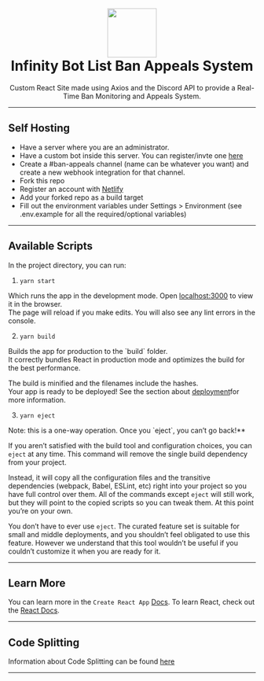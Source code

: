 <h1 align='center'>
  <img src="https://cdn.infinitybots.xyz/images/png/Infinity5.png" height='100px' width='100px' />
  <br> 
  Infinity Bot List Ban Appeals System </h1>
<p align="center">
 Custom React Site made using Axios and the Discord API to provide a Real-Time Ban Monitoring and Appeals System.
</p>

<hr>

<h2>Self Hosting</h2>

- Have a server where you are an administrator.
- Have a custom bot inside this server. You can register/invte one [here](https://discord.com/login?redirect_to=%2Fdevelopers%2Fapplications)
- Create a #ban-appeals channel (name can be whatever you want) and create a new webhook integration for that channel.
- Fork this repo
- Register an account with [Netlify](https://www.netlify.com/)
- Add your forked repo as a build target
- Fill out the environment variables under Settings > Environment (see .env.example for all the required/optional variables)

<hr>

<h2>Available Scripts</h2>
<p>In the project directory, you can <bold>run:</bold></p>

1. `yarn start` 

<p>Which runs the app in the development mode. Open <a href="http://localhost:3000">localhost:3000</a> to view it in the browser.
<br />
The page will reload if you make edits. You will also see any lint errors in the console.</p>

2. `yarn build`

<p>Builds the app for production to the `build` folder.<br />
It correctly bundles React in production mode and optimizes the build for the best performance.

The build is minified and the filenames include the hashes.<br />
Your app is ready to be deployed! See the section about <a href="https://facebook.github.io/create-react-app/docs/deployment">deployment</a>for more information.</p>

3. `yarn eject`

<p>Note: this is a one-way operation. Once you `eject`, you can’t go back!**

If you aren’t satisfied with the build tool and configuration choices, you can `eject` at any time. This command will remove the single build dependency from your project.

Instead, it will copy all the configuration files and the transitive dependencies (webpack, Babel, ESLint, etc) right into your project so you have full control over them. All of the commands except `eject` will still work, but they will point to the copied scripts so you can tweak them. At this point you’re on your own.

You don’t have to ever use `eject`. The curated feature set is suitable for small and middle deployments, and you shouldn’t feel obligated to use this feature. However we understand that this tool wouldn’t be useful if you couldn’t customize it when you are ready for it.</p>
  
<hr>

<h2>Learn More</h2>
<p>You can learn more in the <code>Create React App</code> <a href="https://facebook.github.io/create-react-app/docs/getting-started">Docs</a>.
To learn React, check out the <a href="https://reactjs.org/">React Docs</a>.</p>

<hr>

<h2>Code Splitting</h2>
<p>Information about Code Splitting can be found <a href="https://facebook.github.io/create-react-app/docs/code-splitting">here</a></p>

<hr>
